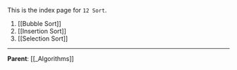 This is the index page for `12 Sort`.

1. [[Bubble Sort]]
2. [[Insertion Sort]]
3. [[Selection Sort]]

---

**Parent**: [[_Algorithms]]